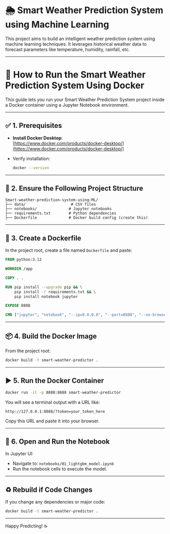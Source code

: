 # 🌦️ Smart Weather Prediction System using Machine Learning

This project aims to build an intelligent weather prediction system using machine learning techniques. It leverages historical weather data to forecast parameters like temperature, humidity, rainfall, etc.

---


# 🐋 How to Run the Smart Weather Prediction System Using Docker

This guide lets you run your Smart Weather Prediction System project inside a Docker container using a Jupyter Notebook environment.

---

## ✅ 1. Prerequisites

- **Install Docker Desktop**:\
  [https://www.docker.com/products/docker-desktop/](https://www.docker.com/products/docker-desktop/)

- Verify installation:

  ```bash
  docker --version
  ```

---

## 📁 2. Ensure the Following Project Structure

```
Smart-weather-prediction-system-using-ML/
├── data/                    # CSV files
├── notebooks/              # Jupyter notebooks
├── requirements.txt        # Python dependencies
├── Dockerfile              # Docker build config (create this)
```

---

## 🧱 3. Create a Dockerfile

In the project root, create a file named `Dockerfile` and paste:

```Dockerfile
FROM python:3.12

WORKDIR /app

COPY . .

RUN pip install --upgrade pip && \
    pip install -r requirements.txt && \
    pip install notebook jupyter

EXPOSE 8888

CMD ["jupyter", "notebook", "--ip=0.0.0.0", "--port=8888", "--no-browser", "--allow-root"]
```

---

## 📦 4. Build the Docker Image

From the project root:

```bash
docker build -t smart-weather-predictor .
```

---

## ▶️ 5. Run the Docker Container

```bash
docker run -it -p 8888:8888 smart-weather-predictor
```

You will see a terminal output with a URL like:

```
http://127.0.0.1:8888/?token=your_token_here
```

Copy this URL and paste it into your browser.

---

## 📅 6. Open and Run the Notebook

In Jupyter UI:

- Navigate to: `notebooks/01_lightgbm_model.ipynb`
- Run the notebook cells to execute the model.

---

## ♻️ Rebuild if Code Changes

If you change any dependencies or major code:

```bash
docker build -t smart-weather-predictor .
```

---

Happy Predicting! ☕️






